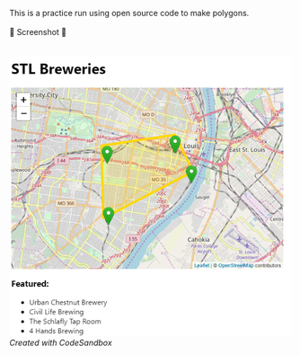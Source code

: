 This is a practice run using open source code to make polygons.
<br>
<br>
:beer: Screenshot :beer:<br>
<br>
<br>
<img src="stl_breweries.png">
<br>
<i>Created with CodeSandbox</i>
